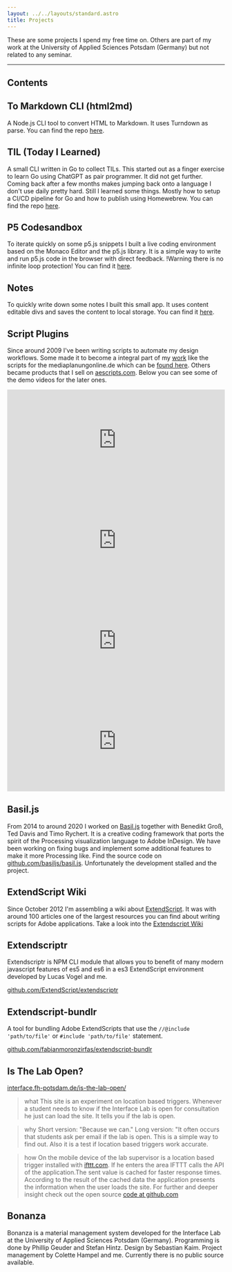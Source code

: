 ```yaml
---
layout: ../../layouts/standard.astro
title: Projects
---
```


These are some projects I spend my free time on. Others are part of my work at the University of Applied Sciences Potsdam (Germany) but not related to any seminar.

---

## Contents

## To Markdown CLI (html2md)

A Node.js CLI tool to convert HTML to Markdown. It uses Turndown as parse. You can find the repo [here](https://github.com/ff6347/to-markdown-cli).

## TIL (Today I Learned)

A small CLI written in Go to collect TILs. This started out as a finger exercise to learn Go using ChatGPT as pair programmer. It did not get further. Coming back after a few months makes jumping back onto a language I don't use daily pretty hard. Still I learned some things. Mostly how to setup a CI/CD pipeline for Go and how to publish using Homewebrew. You can find the repo [here](https://github.com/ff6347/til).

## P5 Codesandbox

To iterate quickly on some p5.js snippets I built a live coding environment based on the Monaco Editor and the p5.js library. It is a simple way to write and run p5.js code in the browser with direct feedback. !Warning there is no infinite loop protection! You can find it [here](https://p5.inpyjamas.dev/).

## Notes

To quickly write down some notes I built this small app. It uses content editable divs and saves the content to local storage. You can find it [here](https://notes.inpyjamas.dev/).

## Script Plugins

Since around 2009 I've been writing scripts to automate my design workflows. Some made it to become a integral part of my <a href="/work/">work</a> like the scripts for the mediaplanungonline.de which can be [found here](https://github.com/fabianmoronzirfas/mpo-id-tools). Others became products that I sell on [aescripts.com](http://aescripts.com/authors/f-l/fabiantheblind/). Below you can see some of the demo videos for the later ones.

<div class="thumbs">

<!-- locations -->
<iframe src="https://player.vimeo.com/video/54717636?loop=1" width="100%" height="232" frameborder="0" webkitallowfullscreen mozallowfullscreen allowfullscreen></iframe>
<!-- swissd -->
<iframe src="https://player.vimeo.com/video/53158182?loop=1" width="100%" height="232" frameborder="0" webkitallowfullscreen mozallowfullscreen allowfullscreen></iframe>
<!-- monoline -->
<iframe src="https://player.vimeo.com/video/64222693?loop=1" width="100%" height="232" frameborder="0" webkitallowfullscreen mozallowfullscreen allowfullscreen></iframe>
<!-- aemap -->
<iframe src="https://player.vimeo.com/video/39960358?loop=1" width="100%" height="232" frameborder="0" webkitallowfullscreen mozallowfullscreen allowfullscreen></iframe>

</div>
<div class="clear-float">
</div>

## Basil.js

From 2014 to around 2020 I worked on [Basil.js](http://basiljs.ch/) together with Benedikt Groß, Ted Davis and Timo Rychert. It is a creative coding framework that ports the spirit of the Processing visualization language to Adobe InDesign. We have been working on fixing bugs and implement some additional features to make it more Processing like. Find the source code on [github.com/basiljs/basil.js](https://github.com/basiljs/basil.js). Unfortunately the development stalled and the project.

## ExtendScript Wiki

Since October 2012 I'm assembling a wiki about [ExtendScript](https://en.wikipedia.org/wiki/ExtendScript). It was with around 100 articles one of the largest resources you can find about writing scripts for Adobe applications. Take a look into the [Extendscript Wiki](https://github.com/extendscript/wiki/wiki)

## Extendscriptr

Extendscriptr is NPM CLI module that allows you to benefit of many modern javascript features of es5 and es6 in a es3 ExtendScript environment developed by Lucas Vogel and me.

[github.com/ExtendScript/extendscriptr](https://github.com/ExtendScript/extendscriptr)

## Extendscript-bundlr

A tool for bundling Adobe ExtendScripts that use the `//@include 'path/to/file'` or `#include 'path/to/file'` statement.

[github.com/fabianmoronzirfas/extendscript-bundlr](https://github.com/fabianmoronzirfas/extendscript-bundlr)

## Is The Lab Open?

[interface.fh-potsdam.de/is-the-lab-open/](https://interface.fh-potsdam.de/is-the-lab-open/)

> what
> This site is an experiment on location based triggers. Whenever a student needs to know if the Interface Lab is open for consultation he just can load the site. It tells you if the lab is open.

> why
> Short version: "Because we can." Long version: "It often occurs that students ask per email if the lab is open. This is a simple way to find out. Also it is a test if location based triggers work accurate.

> how
> On the mobile device of the lab supervisor is a location based trigger installed with <a href="https://ifttt.com">ifttt.com</a>. If he enters the area IFTTT calls the API of the application.The sent value is cached for faster response times. According to the result of the cached data the application presents the information when the user loads the site. For further and deeper insight check out the open source <a href="https://github.com/FH-Potsdam/is-the-lab-open">code at github.com</a>

## Bonanza

Bonanza is a material management system developed for the Interface Lab at the University of Applied Sciences Potsdam (Germany). Programming is done by Phillip Geuder and Stefan Hintz. Design by Sebastian Kaim. Project management by Colette Hampel and me. Currently there is no public source available.
